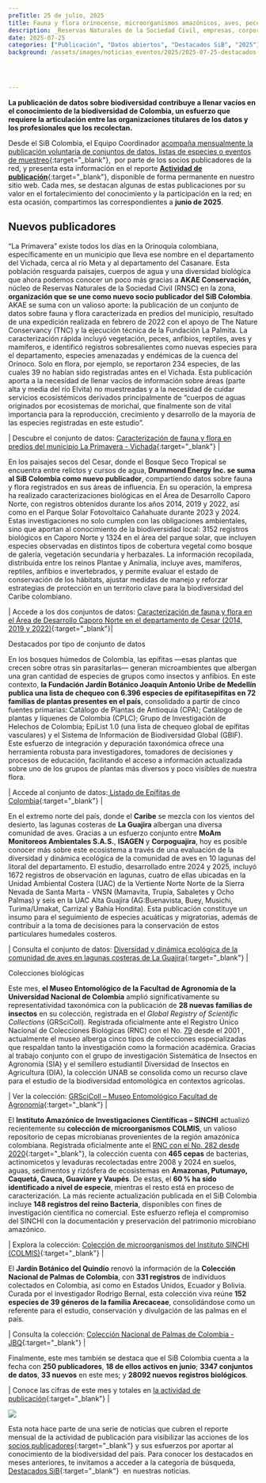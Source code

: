 ```yaml
---
preTitle: 25 de julio, 2025
title: Fauna y flora orinocense, microorganismos amazónicos, aves, peces e insectos entre los destacados de junio
description: _Reservas Naturales de la Sociedad Civil, empresas, corporaciones autónomas regionales, jardínes botánicos e institutos de investigación contribuyen este mes con conjuntos de datos, listas de chequeo y colecciones de nuestra biodiversidad._
date: 2025-07-25
categories: ["Publicación", "Datos abiertos", "Destacados SiB", "2025"]
background: /assets/images/noticias_eventos/2025/2025-07-25-destacados-junio-2025.png




---
```


**La publicación de datos sobre biodiversidad contribuye a llenar vacíos en el conocimiento de la biodiversidad de Colombia, un esfuerzo que requiere la articulación entre las organizaciones titulares de los datos y los profesionales que los recolectan.**

Desde el SiB Colombia, el Equipo Coordinador [acompaña mensualmente la publicación voluntaria de conjuntos de datos, listas de especies o eventos de muestreo](https://biodiversidad.co/compartir/guia-para-publicar/){:target="\_blank"},  por parte de los socios publicadores de la red, y presenta esta información en el reporte [**Actividad de publicación**](https://biodiversidad.co/comunidad/actividad-de-publicacion/){:target="\_blank"}, disponible de forma permanente en nuestro sitio web. Cada mes, se destacan algunas de estas publicaciones por su valor en el fortalecimiento del conocimiento y la participación en la red; en esta ocasión, compartimos las correspondientes a **junio de 2025**.


## Nuevos publicadores

“La Primavera” existe todos los días en la Orinoquía colombiana, específicamente en un municipio que lleva ese nombre en el departamento del Vichada, cerca al río Meta y al departamento del Casanare. Esta población resguarda paisajes, cuerpos de agua y una diversidad biológica que ahora podemos conocer un poco más gracias a **AKAE Conservación,** núcleo de Reservas Naturales de la Sociedad Civil (RNSC) en la zona, **organización que se une como nuevo socio publicador del SiB Colombia**. AKAE se suma con un valioso aporte: la publicación de un conjunto de datos sobre fauna y flora caracterizada en predios del municipio, resultado de una expedición realizada en febrero de 2022 con el apoyo de The Nature Conservancy (TNC) y la ejecución técnica de la Fundación La Palmita. La caracterización rápida incluyó vegetación, peces, anfibios, reptiles, aves y mamíferos, e identificó registros sobresalientes como nuevas especies para el departamento, especies amenazadas y endémicas de la cuenca del Orinoco. Solo en flora, por ejemplo, se reportaron 234 especies, de las cuales 39 no habían sido registradas antes en el Vichada. Esta publicación aporta a la necesidad de llenar vacíos de información sobre áreas (parte alta y media del río Elvita) no muestreadas y a la necesidad de cuidar servicios ecosistémicos derivados principalmente de “cuerpos de aguas originados por ecosistemas de morichal, que finalmente son de vital importancia para la reproducción, crecimiento y desarrollo de la mayoría de las especies registradas en este estudio”.

| Descubre el conjunto de datos: [Caracterización de fauna y flora en predios del municipio La Primavera - Vichada](https://biodiversidad.co/data/?datasetKey=1d75e2ca-65bd-49df-a42e-a56b59f9f761){:target="\_blank"} |

En los paisajes secos del Cesar, donde el Bosque Seco Tropical se encuentra entre relictos y cursos de agua, **Drummond Energy Inc. se suma al SiB Colombia como nuevo publicador**, compartiendo datos sobre fauna y flora registrados en sus áreas de influencia. En su operación, la empresa ha realizado caracterizaciones biológicas en el Área de Desarrollo Caporo Norte, con registros obtenidos durante los años 2014, 2019 y 2022, así como en el Parque Solar Fotovoltaico Cañahuate durante 2023 y 2024. Estas investigaciones no solo cumplen con las obligaciones ambientales, sino que aportan al conocimiento de la biodiversidad local: 3152 registros biológicos en Caporo Norte y 1324 en el área del parque solar, que incluyen especies observadas en distintos tipos de cobertura vegetal como bosque de galería, vegetación secundaria y herbazales. La información recopilada, distribuida entre los reinos Plantae y Animalia, incluye aves, mamíferos, reptiles, anfibios e invertebrados, y permite evaluar el estado de conservación de los hábitats, ajustar medidas de manejo y reforzar estrategias de protección en un territorio clave para la biodiversidad del Caribe colombiano.

| Accede a los dos conjuntos de datos: [Caracterización de fauna y flora en el Área de Desarrollo Caporo Norte en el departamento de Cesar (2014, 2019 y 2022)](https://www.gbif.org/dataset/2295c6b3-08f3-426c-831a-e09fc2473544){:target="\_blank"}|

Destacados por tipo de conjunto de datos

En los bosques húmedos de Colombia, las epífitas —esas plantas que crecen sobre otras sin parasitarlas— generan microambientes que albergan una gran cantidad de especies de grupos como insectos y anfibios. En este contexto, **la Fundación Jardín Botánico Joaquín Antonio Uribe de Medellín publica una lista de chequeo con 6.396 especies de epífitasepifitas en 72 familias de plantas presentes en el país**, consolidado a partir de cinco fuentes primarias: Catálogo de Plantas de Antioquia (CPA); Catálogo de plantas y líquenes de Colombia (CPLC); Grupo de Investigación de Helechos de Colombia; EpiList 1.0 (una lista de chequeo global de epífitas vasculares) y el Sistema de Información de Biodiversidad Global (GBIF). Este esfuerzo de integración y depuración taxonómica ofrece una herramienta robusta para investigadores, tomadores de decisiones y procesos de educación, facilitando el acceso a información actualizada sobre uno de los grupos de plantas más diversos y poco visibles de nuestra flora.

| Accede al conjunto de datos:[ Listado de Epífitas de Colombia](https://biodiversidad.co/dataset/search?type=CHECKLIST&publishingOrg=927793ba-72ba-43b3-8794-a22c78be5070&q=Epiphyte){:target="\_blank"} |

En el extremo norte del país, donde el **Caribe** se mezcla con los vientos del desierto, las lagunas costeras de **La Guajira** albergan una diversa comunidad de aves. Gracias a un esfuerzo conjunto entre **MoAm Monitoreos Ambientales S.A.S.**, **ISAGEN** y **Corpoguajira**, hoy es posible conocer más sobre este ecosistema a través de una evaluación de la diversidad y dinámica ecológica de la comunidad de aves en 10 lagunas del litoral del departamento. El estudio, desarrollado entre 2024 y 2025, incluyó 1672 registros de observación en lagunas, cuatro de ellas ubicadas en la Unidad Ambiental Costera (UAC) de la Vertiente Norte Norte de la Sierra Nevada de Santa Marta - VNSN (Mamavita, Trupía, Sabaletes y Ocho Palmas) y seis en la UAC Alta Guajira (AG:Buenavista, Buey, Musichi, Turima/Umakat, Carrizal y Bahía Hondita). Esta publicación constituye un insumo para el seguimiento de especies acuáticas y migratorias, además de contribuir a la toma de decisiones para la conservación de estos particulares humedales costeros.

| Consulta el conjunto de datos: [Diversidad y dinámica ecológica de la comunidad de aves en lagunas costeras de La Guajira](https://biodiversidad.co/data/?datasetKey=386bac4e-05b5-4435-9e6a-a5b7d3dc432b){:target="\_blank"} |

Colecciones biológicas

Este mes, **el Museo Entomológico de la Facultad de Agronomía de la Universidad Nacional de Colombia** amplió significativamente su representatividad taxonómica con la publicación de **28 nuevas familias de insectos** en su colección, registrada en el _Global Registry of Scientific Collections_ (GRSciColl)_._ Registrada oficialmente ante el Registro Único Nacional de Colecciones Biológicas (RNC) con el No. [79](http://rnc.humboldt.org.co/admin/index.php/registros/detail/2126) desde el 2001 , actualmente el museo alberga cinco tipos de colecciones especializadas que respaldan tanto la investigación como la formación académica. Gracias al trabajo conjunto con el grupo de investigación Sistemática de Insectos en Agronomía (SIA) y el semillero estudiantil Diversidad de Insectos en Agricultura (DIA), la colección UNAB se consolida como un recurso clave para el estudio de la biodiversidad entomológica en contextos agrícolas.

| Ver la colección: [GRSciColl – Museo Entomológico Facultad de Agronomía](https://scientific-collections.gbif.org/collection/3445f630-14e3-4883-be30-8b7a482a4046){:target="\_blank"} |

El **Instituto Amazónico de Investigaciones Científicas – SINCHI** actualizó recientemente su **colección de microorganismos COLMIS**, un valioso repositorio de cepas microbianas provenientes de la región amazónica colombiana. Registrada oficialmente ante el [RNC con el No. 282 desde 2020](http://rnc.humboldt.org.co/admin/index.php/registros/detail/1985){:target="\_blank"}, la colección cuenta con **465 cepas** de bacterias, actinomicetos y levaduras recolectadas entre 2008 y 2024 en suelos, aguas, sedimentos y rizósfera de ecosistemas en **Amazonas, Putumayo, Caquetá, Cauca, Guaviare y Vaupés**. De estas, el **60 % ha sido identificado a nivel de especie**, mientras el resto está en proceso de caracterización. La más reciente actualización publicada en el SiB Colombia incluye **148 registros del reino Bacteria**, disponibles con fines de investigación científica no comercial. Este esfuerzo refleja el compromiso del SINCHI con la documentación y preservación del patrimonio microbiano amazónico.

| Explora la colección: [Colección de microorganismos del Instituto SINCHI (COLMIS)](http://doi.org/10.15472/qfnt6t){:target="\_blank"} | 

El **Jardín Botánico del Quindío** renovó la información de la **Colección Nacional de Palmas de Colombia**, con **331 registros** de individuos colectados en Colombia, así como en Estados Unidos, Ecuador y Bolivia. Curada por el investigador Rodrigo Bernal, esta colección viva reúne **152 especies de 39 géneros de la familia Arecaceae**, consolidándose como un referente para el estudio, conservación y divulgación de las palmas en el país. 

| Consulta la colección: [Colección Nacional de Palmas de Colombia - JBQ](http://doi.org/10.15472/1rhjvl){:target="\_blank"} |

Finalmente, este mes también se destaca que el SiB Colombia cuenta a la fecha con **250 publicadores**, **18 de ellos activos en junio**; **3347 conjuntos de datos**, **33 nuevos** en este mes; y **28092 nuevos registros biológicos**.

| Conoce las cifras de este mes y totales en [la actividad de publicación](https://biodiversidad.co/comunidad/actividad-de-publicacion/){:target="\_blank"} |

[![](https://lh7-rt.googleusercontent.com/docsz/AD_4nXf3WbfYDqRyAK3MGNDDIkGv88P3maELQvea1QghEoxFh3Doubut435dlkSzteAjgWuBZ0U1aZmwla4EXUx-lXjMQP4oeqvJ1lrOpBKMhDWij9wQZtdhx9DdzqXLBrWX5DvoAECB6w?key=wlMkOEzCVlzZ9u_lLvX2XQ)](https://biodiversidad.co/comunidad/actividad-de-publicacion/)

Esta nota hace parte de una serie de noticias que cubren el reporte mensual de la actividad de publicación para visibilizar las acciones de los [socios publicadores](https://biodiversidad.co/comunidad/socios-publicadores/){:target="\_blank"} y sus esfuerzos por aportar al conocimiento de la biodiversidad del país. Para conocer los destacados en meses anteriores, te invitamos a acceder a la categoría de búsqueda, [Destacados SiB](https://biodiversidad.co/news/?category=Destacados+SiB){:target="\_blank"}  en nuestras noticias.
